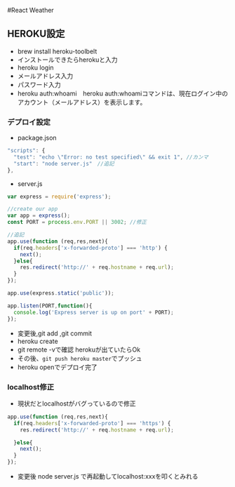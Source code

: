 #React Weather



## HEROKU設定
- brew install heroku-toolbelt
- インストールできたらherokuと入力
- heroku login
- メールアドレス入力
- パスワード入力
- heroku auth:whoami　heroku auth:whoamiコマンドは、現在ログイン中のアカウント（メールアドレス）を表示します。


### デプロイ設定
- package.json

```js
"scripts": {
  "test": "echo \"Error: no test specified\" && exit 1", //カンマ
  "start": "node server.js"　//追記
},
```

- server.js
```js
var express = require('express');

//create our app
var app = express();
const PORT = process.env.PORT || 3002; //修正

//追記
app.use(function (req,res,next){
  if(req.headers['x-forwarded-proto'] === 'http') {
    next();
  }else{
    res.redirect('http://' + req.hostname + req.url);
  }
});

app.use(express.static('public'));

app.listen(PORT,function(){
  console.log('Express server is up on port' + PORT);
});

```

- 変更後,git add ,git commit
- heroku create
- git remote -vで確認 herokuが出ていたらOk
- その後、`git push heroku master`でプッシュ
- heroku openでデプロイ完了


### localhost修正
- 現状だとlocalhostがバグっているので修正

```js
app.use(function (req,res,next){
  if(req.headers['x-forwarded-proto'] === 'https') {
    res.redirect('http://' + req.hostname + req.url);

  }else{
    next();
  }
});
```

- 変更後 node server.js で再起動してlocalhost:xxxを叩くとみれる
